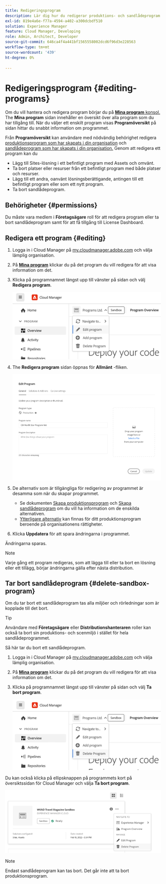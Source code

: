 ```yaml
---
title: Redigeringsprogram
description: Lär dig hur du redigerar produktions- och sandlådeprogram för att justera deras alternativ efter att du har skapat dem.
exl-id: 819e4a6e-f77a-4594-a402-a300dcbdf510
solution: Experience Manager
feature: Cloud Manager, Developing
role: Admin, Architect, Developer
source-git-commit: 646ca4f4a441bf1565558002dcd6f96d3e228563
workflow-type: tm+mt
source-wordcount: '439'
ht-degree: 0%

---
```



# Redigeringsprogram {#editing-programs}

Om du vill hantera och redigera program börjar du på [**Mina program** konsol.](/help/implementing/cloud-manager/navigation.md) The **Mina program** sidan innehåller en översikt över alla program som du har tillgång till. När du väljer ett enskilt program visas **Programöversikt** på sidan hittar du snabbt information om programmet.

Från **Programöversikt** kan användare med nödvändig behörighet redigera [produktionsprogram som har skapats i din organisation](creating-production-programs.md) och [sandlådeprogram som har skapats i din organisation.](creating-sandbox-programs.md) Genom att redigera ett program kan du

* Lägg till Sites-lösning i ett befintligt program med Assets och omvänt.
* Ta bort platser eller resurser från ett befintligt program med både platser och resurser.
* Lägg till ett andra, oanvänt lösningsberättigande, antingen till ett befintligt program eller som ett nytt program.
* Ta bort sandlådeprogram.

## Behörigheter {#permissions}

Du måste vara medlem i **Företagsägare** roll för att redigera program eller ta bort sandlådeprogram samt för att få tillgång till License Dashboard.

## Redigera ett program {#editing}

1. Logga in i Cloud Manager på [my.cloudmanager.adobe.com](https://my.cloudmanager.adobe.com/) och välja lämplig organisation.

1. På **[Mina program](#my-programs)** klickar du på det program du vill redigera för att visa information om det.

1. Klicka på programnamnet längst upp till vänster på sidan och välj **Redigera program**.

   ![Redigera programalternativ](assets/edit-program-overview.png)

1. The **Redigera program** sidan öppnas för **Allmänt** -fliken.

   ![fliken Allmänt](assets/edit-program-prod1.png)

1. De alternativ som är tillgängliga för redigering av programmet är desamma som när du skapar programmet.
   * Se dokumenten [Skapa produktionsprogram](/help/implementing/cloud-manager/getting-access-to-aem-in-cloud/creating-production-programs.md) och [Skapa sandlådeprogram](/help/implementing/cloud-manager/getting-access-to-aem-in-cloud/creating-sandbox-programs.md) om du vill ha information om de enskilda alternativen.
   * [Ytterligare alternativ](/help/implementing/cloud-manager/getting-access-to-aem-in-cloud/creating-production-programs.md#options) kan finnas för ditt produktionsprogram beroende på organisationens rättigheter.

1. Klicka **Uppdatera** för att spara ändringarna i programmet.

Ändringarna sparas.

>[!NOTE]
>
>Varje gång ett program redigeras, som att lägga till eller ta bort en lösning eller ett tillägg, börjar ändringarna gälla efter nästa distribution.

## Tar bort sandlådeprogram {#delete-sandbox-program}

Om du tar bort ett sandlådeprogram tas alla miljöer och rörledningar som är kopplade till det bort.

>[!TIP]
>
>Användare med **Företagsägare** eller **Distributionshanteraren** roller kan också ta bort sin produktions- och scenmiljö i stället för hela sandlådeprogrammet.

Så här tar du bort ett sandlådeprogram.

1. Logga in i Cloud Manager på [my.cloudmanager.adobe.com](https://my.cloudmanager.adobe.com/) och välja lämplig organisation.

1. På **[Mina program](#my-programs)** klickar du på det program du vill redigera för att visa information om det.

1. Klicka på programnamnet längst upp till vänster på sidan och välj **Ta bort program**.

   ![Ta bort programalternativ](assets/delete-sandbox1.png)

Du kan också klicka på ellipsknappen på programmets kort på översiktssidan för Cloud Manager och välja **Ta bort program**.

![Ta bort sandlåda från programkort](assets/delete-sandbox2.png)

>[!NOTE]
>
>Endast sandlådeprogram kan tas bort. Det går inte att ta bort produktionsprogram.
